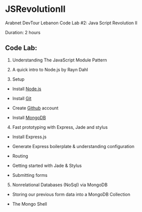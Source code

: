 JSRevolutionII
==============

Arabnet DevTour Lebanon Code Lab #2: Java Script Revolution II

Duration: 2 hours

Code Lab:
-----------
1. Understanding The JavaScript Module Pattern

2. A quick intro to Node.js by Rayn Dahl 

3. Setup


* Install [Node.js](http://nodejs.org/download/)


* Install [Git](http://git-scm.com/book/en/Getting-Started-Installing-Git)


* Create [Github](https://github.com/) account


* Install [MongoDB](http://docs.mongodb.org/manual/installation/)


4. Fast prototyping with Express, Jade and stylus


* Install Express.js


* Generate Express boilerplate & understanding configuration


* Routing


* Getting started with Jade & Stylus


* Submitting forms


5. Nonrelational Databases (NoSql) via MongoDB


* Storing our previous form data into a MongoDB Collection


* The Mongo Shell
